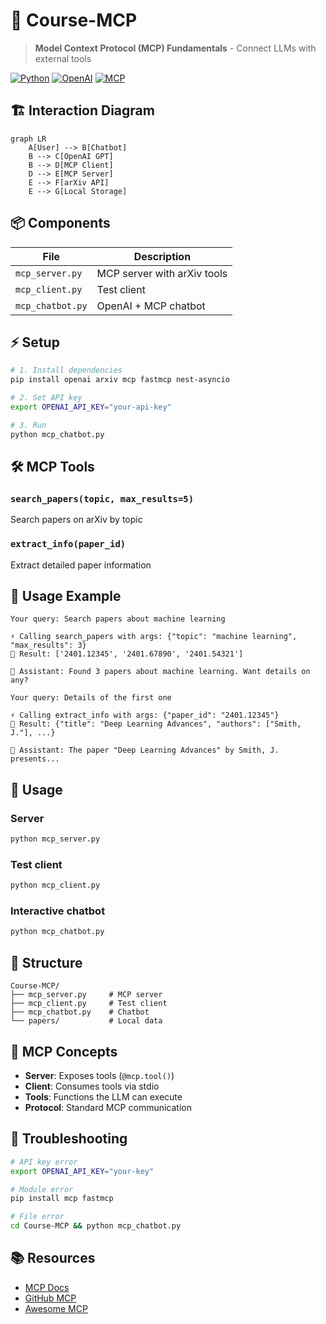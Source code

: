 # 🚀 Course-MCP

> **Model Context Protocol (MCP) Fundamentals** - Connect LLMs with external tools

[![Python](https://img.shields.io/badge/Python-3.8+-blue.svg)](https://python.org)
[![OpenAI](https://img.shields.io/badge/OpenAI-GPT--4-green.svg)](https://openai.com)
[![MCP](https://img.shields.io/badge/MCP-Protocol-orange.svg)](https://modelcontextprotocol.io)

## 🏗️ Interaction Diagram

```mermaid
graph LR
    A[User] --> B[Chatbot]
    B --> C[OpenAI GPT]
    B --> D[MCP Client]
    D --> E[MCP Server]
    E --> F[arXiv API]
    E --> G[Local Storage]
```

## 📦 Components

| File | Description |
|------|-------------|
| `mcp_server.py` | MCP server with arXiv tools |
| `mcp_client.py` | Test client |
| `mcp_chatbot.py` | OpenAI + MCP chatbot |

## ⚡ Setup

```bash
# 1. Install dependencies
pip install openai arxiv mcp fastmcp nest-asyncio

# 2. Set API key
export OPENAI_API_KEY="your-api-key"

# 3. Run
python mcp_chatbot.py
```

## 🛠️ MCP Tools

### `search_papers(topic, max_results=5)`
Search papers on arXiv by topic

### `extract_info(paper_id)`
Extract detailed paper information

## 💬 Usage Example

```
Your query: Search papers about machine learning

⚡ Calling search_papers with args: {"topic": "machine learning", "max_results": 3}
📄 Result: ['2401.12345', '2401.67890', '2401.54321']

🤖 Assistant: Found 3 papers about machine learning. Want details on any?

Your query: Details of the first one

⚡ Calling extract_info with args: {"paper_id": "2401.12345"}
📄 Result: {"title": "Deep Learning Advances", "authors": ["Smith, J."], ...}

🤖 Assistant: The paper "Deep Learning Advances" by Smith, J. presents...
```

## 🚀 Usage

### Server
```bash
python mcp_server.py
```

### Test client
```bash
python mcp_client.py
```

### Interactive chatbot
```bash
python mcp_chatbot.py
```

## 📁 Structure

```
Course-MCP/
├── mcp_server.py     # MCP server
├── mcp_client.py     # Test client
├── mcp_chatbot.py    # Chatbot
└── papers/           # Local data
```

## 🧠 MCP Concepts

- **Server**: Exposes tools (`@mcp.tool()`)
- **Client**: Consumes tools via stdio
- **Tools**: Functions the LLM can execute
- **Protocol**: Standard MCP communication

## 🔧 Troubleshooting

```bash
# API key error
export OPENAI_API_KEY="your-key"

# Module error
pip install mcp fastmcp

# File error
cd Course-MCP && python mcp_chatbot.py
```

## 📚 Resources

- [MCP Docs](https://modelcontextprotocol.io)
- [GitHub MCP](https://github.com/github/github-mcp-server)
- [Awesome MCP](https://github.com/punkpeye/awesome-mcp-servers)

